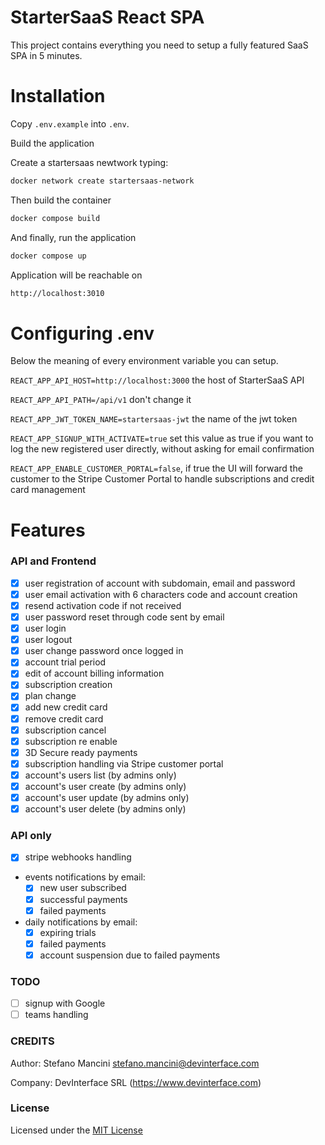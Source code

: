 # StarterSaaS React SPA

This project contains everything you need to setup a fully featured SaaS SPA in 5 minutes.

# Installation

Copy `.env.example` into `.env`.

Build the application

Create a startersaas newtwork typing:

```bash
docker network create startersaas-network
```

Then build the container

```bash
docker compose build
```

And finally, run the application

```bash
docker compose up
```

Application will be reachable on

```bash
http://localhost:3010
```

# Configuring .env

Below the meaning of every environment variable you can setup.

`REACT_APP_API_HOST=http://localhost:3000` the host of StarterSaaS API

`REACT_APP_API_PATH=/api/v1` don't change it

`REACT_APP_JWT_TOKEN_NAME=startersaas-jwt` the name of the jwt token

`REACT_APP_SIGNUP_WITH_ACTIVATE=true` set this value as true if you want to log the new registered user directly, without asking for email confirmation

`REACT_APP_ENABLE_CUSTOMER_PORTAL=false`, if true the UI will forward the customer to the Stripe Customer Portal to handle subscriptions and credit card management

# Features

### API and Frontend

- [x] user registration of account with subdomain, email and password
- [x] user email activation with 6 characters code and account creation
- [x] resend activation code if not received
- [x] user password reset through code sent by email
- [x] user login
- [x] user logout
- [x] user change password once logged in
- [x] account trial period
- [x] edit of account billing information
- [x] subscription creation
- [x] plan change
- [x] add new credit card
- [x] remove credit card
- [x] subscription cancel
- [x] subscription re enable
- [x] 3D Secure ready payments
- [x] subscription handling via Stripe customer portal
- [x] account's users list (by admins only)
- [x] account's user create (by admins only)
- [x] account's user update (by admins only)
- [x] account's user delete (by admins only)

### API only

- [x] stripe webhooks handling
- events notifications by email:
  - [x] new user subscribed
  - [x] successful payments
  - [x] failed payments
- daily notifications by email:
  - [x] expiring trials
  - [x] failed payments
  - [x] account suspension due to failed payments

### TODO

- [ ] signup with Google
- [ ] teams handling

### CREDITS

Author: Stefano Mancini <stefano.mancini@devinterface.com>

Company: DevInterface SRL (https://www.devinterface.com)

### License

Licensed under the [MIT License](https://github.com/devinterface/startersaas-react-spa/blob/master/LICENSE)
